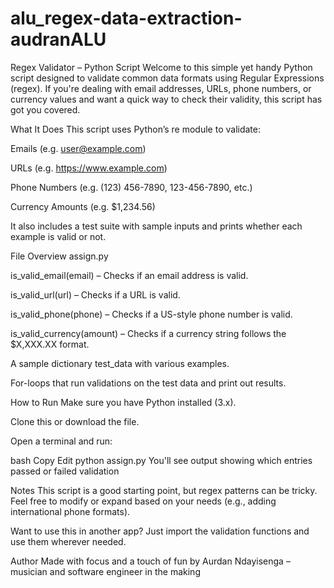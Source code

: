 # alu_regex-data-extraction-audranALU

Regex Validator – Python Script
Welcome to this simple yet handy Python script designed to validate common data formats using Regular Expressions (regex). If you're dealing with email addresses, URLs, phone numbers, or currency values and want a quick way to check their validity, this script has got you covered.

What It Does
This script uses Python’s re module to validate:

Emails (e.g. user@example.com)

URLs (e.g. https://www.example.com)

Phone Numbers (e.g. (123) 456-7890, 123-456-7890, etc.)

Currency Amounts (e.g. $1,234.56)

It also includes a test suite with sample inputs and prints whether each example is valid or not.

File Overview
assign.py

is_valid_email(email) – Checks if an email address is valid.

is_valid_url(url) – Checks if a URL is valid.

is_valid_phone(phone) – Checks if a US-style phone number is valid.

is_valid_currency(amount) – Checks if a currency string follows the $X,XXX.XX format.

A sample dictionary test_data with various examples.

For-loops that run validations on the test data and print out results.

How to Run
Make sure you have Python installed (3.x).

Clone this or download the file.

Open a terminal and run:

bash
Copy
Edit
python assign.py
You'll see output showing which entries passed or failed validation

 Notes
This script is a good starting point, but regex patterns can be tricky. Feel free to modify or expand based on your needs (e.g., adding international phone formats).

Want to use this in another app? Just import the validation functions and use them wherever needed.

Author
Made with focus and a touch of fun by Aurdan Ndayisenga – musician and software engineer in the making


